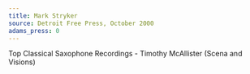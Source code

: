 ```yaml
---
title: Mark Stryker
source: Detroit Free Press, October 2000
adams_press: 0
---
```

Top Classical Saxophone Recordings - Timothy McAllister (Scena and Visions)